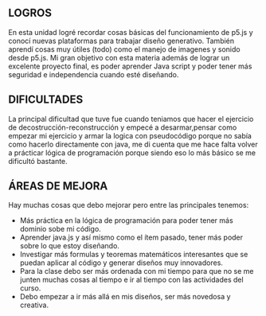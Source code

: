 LOGROS
-
En esta unidad logré recordar cosas básicas del funcionamiento de p5.js y conocí nuevas plataformas para trabajar diseño generativo. También aprendí cosas muy útiles (todo) como el manejo de imagenes y sonido desde p5.js. Mi gran objetivo con esta materia además de lograr un excelente proyecto final, es poder aprender Java script y poder tener más seguridad e independencia cuando esté diseñando. 

DIFICULTADES
-
La principal dificultad que tuve fue cuando teniamos que hacer el ejercicio de decostrucción-reconstrucción y empecé a desarmar,pensar como empezar mi ejercicio y armar la logica con pseudocódigo porque no sabía como hacerlo directamente con java, me di cuenta que me hace falta volver a prácticar lógica de programación porque siendo eso lo más básico se me dificultó bastante.

ÁREAS DE MEJORA
-
Hay muchas cosas que debo mejorar pero entre las principales tenemos: 

- Más práctica en la lógica de programación para poder tener más dominio sobe mi código.
- Aprender java.js y así mismo como el ítem pasado, tener más poder sobre lo que estoy diseñando.
- Investigar más formulas y teoremas matemáticos interesantes que se puedan aplicar al código y generar diseños muy innovadores.
- Para la clase debo ser más ordenada con mi tiempo para que no se me junten muchas cosas al tiempo e ir al tiempo con las actividades del curso.
- Debo empezar a ir más allá en mis diseños, ser más novedosa y creativa. 
